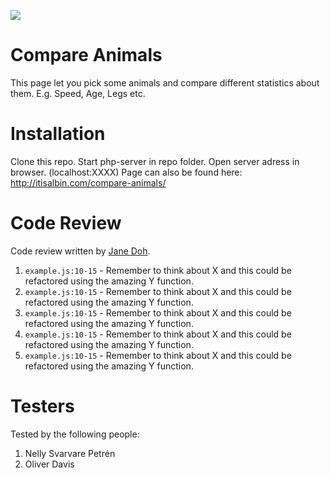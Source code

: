 ![](https://media.giphy.com/media/jKlOG7dKhAUKc/source.gif)

# Compare Animals

This page let you pick some animals and compare different statistics about them. E.g. Speed, Age, Legs etc.

# Installation

Clone this repo.
Start php-server in repo folder.
Open server adress in browser. (localhost:XXXX)
Page can also be found here: http://itisalbin.com/compare-animals/

# Code Review

Code review written by [Jane Doh](https://github.com/username).

1. `example.js:10-15` - Remember to think about X and this could be refactored using the amazing Y function.
2. `example.js:10-15` - Remember to think about X and this could be refactored using the amazing Y function.
3. `example.js:10-15` - Remember to think about X and this could be refactored using the amazing Y function.
4. `example.js:10-15` - Remember to think about X and this could be refactored using the amazing Y function.
5. `example.js:10-15` - Remember to think about X and this could be refactored using the amazing Y function.

# Testers

Tested by the following people:

1. Nelly Svarvare Petrén
2. Oliver Davis
